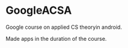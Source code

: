 # GoogleACSA

Google course on applied CS theoryin android.

Made apps in the duration of the course.
